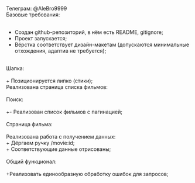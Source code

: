 Телеграм: @AleBro9999<br>
Базовые требования:<br>
<br>
+ Создан github-репозиторий, в нём есть README, gitignore;<br>
+ Проект запускается;<br>
+ Вёрстка соответствует дизайн-макетам (допускаются минимальные отхождения, адаптив не требуется);<br>
<br>
Шапка:<br>
<br>
+ Позиционируется липко (стики);<br>
Реализована страница списка фильмов:<br>
<br>
Поиск:<br>
<br>
+- Реализован список фильмов с пагинацией;<br>
<br>
Страница фильма:<br>
<br>
Реализована работа с получением данных:<br>
+ Дёргаем ручку /movie:id;<br>
+ Соответствующие данные отрисованы;<br>
<br>
Общий функционал:<br>
<br>
+Реализовать единообразную обработку ошибок для запросов;<br>
